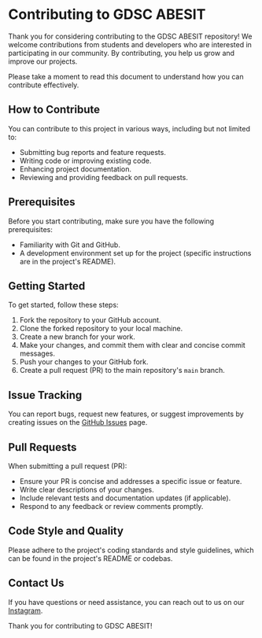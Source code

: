 # Contributing to GDSC ABESIT

Thank you for considering contributing to the GDSC ABESIT repository!
We welcome contributions from students and developers who are interested in participating in our community.
By contributing, you help us grow and improve our projects.

Please take a moment to read this document to understand how you can contribute effectively.

## How to Contribute

You can contribute to this project in various ways, including but not limited to:

- Submitting bug reports and feature requests.
- Writing code or improving existing code.
- Enhancing project documentation.
- Reviewing and providing feedback on pull requests.

## Prerequisites

Before you start contributing, make sure you have the following prerequisites:

- Familiarity with Git and GitHub.
- A development environment set up for the project (specific instructions are in the project's README).

## Getting Started

To get started, follow these steps:

1. Fork the repository to your GitHub account.
2. Clone the forked repository to your local machine.
3. Create a new branch for your work.
4. Make your changes, and commit them with clear and concise commit messages.
5. Push your changes to your GitHub fork.
6. Create a pull request (PR) to the main repository's `main` branch.

## Issue Tracking

You can report bugs, request new features, or suggest improvements by creating issues on the [GitHub Issues](https://github.com/GDSC-ABESIT/your-repo-name/issues) page.

## Pull Requests

When submitting a pull request (PR):

- Ensure your PR is concise and addresses a specific issue or feature.
- Write clear descriptions of your changes.
- Include relevant tests and documentation updates (if applicable).
- Respond to any feedback or review comments promptly.

## Code Style and Quality

Please adhere to the project's coding standards and style guidelines, which can be found in the project's README or codebas.

## Contact Us

If you have questions or need assistance, you can reach out to us on our [Instagram](https://www.instagram.com/gdscabesit/?hl=en).

Thank you for contributing to GDSC ABESIT!
